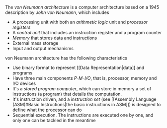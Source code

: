 The *von Neumann architecture* is a computer architecture based on a 1945 description by *John von Neumann*, which includes

- A processing unit with both an *arithmetic logic* unit and *processor registers*
- A *control unit* that includes an instruction register and a program counter
- *Memory* that stores data and instructions
- External mass storage
- Input and output mechanisms

von Neumann architecture has the following characteristics
- Use binary format to represent [[Data Representation|data]] and programs
- Have three main components *P-M-I/O*, that is, processor, memory and I/O devices
- It's a *stored program computer*, which can store in memory a set of instructions (a program) that details the computation.
- It's instruction driven, and a *instruction set* (see [[Assembly Language (ASM)#Basic Instructions|the basic instructions in ASM]]) is designed to define what the processor can do
- Sequential execution. The instructions are executed one by one, and only one can be tackled in the meantime